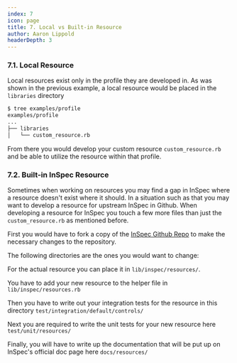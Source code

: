 ```yaml
---
index: 7
icon: page
title: 7. Local vs Built-in Resource
author: Aaron Lippold
headerDepth: 3
---
```


### 7.1. Local Resource
Local resources exist only in the profile they are developed in. As was shown in the previous example, a local resource would be placed in the `libraries` directory
```bash
$ tree examples/profile
examples/profile
...
├── libraries
│   └── custom_resource.rb
```

From there you would develop your custom resource `custom_resource.rb` and be able to utilize the resource within that profile.

### 7.2. Built-in InSpec Resource
Sometimes when working on resources you may find a gap in InSpec where a resource doesn't exist where it should. In a situation such as that you may want to develop a resource for upstream InSpec in Github. When developing a resource for InSpec you touch a few more files than just the `custom_resource.rb` as mentioned before.

First you would have to fork a copy of the [InSpec Github Repo](https://github.com/inspec/inspec) to make the necessary changes to the repository.

The following directories are the ones you would want to change:

For the actual resource you can place it in `lib/inspec/resources/`.

You have to add your new resource to the helper file in `lib/inspec/resources.rb`

Then you have to write out your integration tests for the resource in this directory `test/integration/default/controls/`

Next you are required to write the unit tests for your new resource here `test/unit/resources/`

Finally, you will have to write up the documentation that will be put up on InSpec's official doc page here `docs/resources/`

